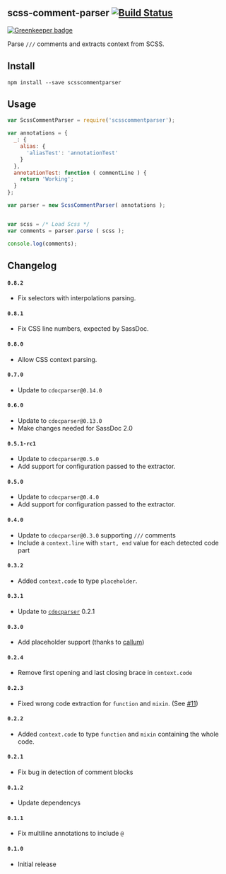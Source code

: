 scss-comment-parser [![Build Status](https://travis-ci.org/SassDoc/scss-comment-parser.svg?branch=master)](https://travis-ci.org/SassDoc/scss-comment-parser)
---

[![Greenkeeper badge](https://badges.greenkeeper.io/SassDoc/scss-comment-parser.svg)](https://greenkeeper.io/)

Parse `///` comments and extracts context from SCSS.


## Install

```shell
npm install --save scsscommentparser
```

## Usage

```js
var ScssCommentParser = require('scsscommentparser');

var annotations = {
  _: {
    alias: {
      'aliasTest': 'annotationTest'
    }
  },
  annotationTest: function ( commentLine ) {
    return 'Working';
  }
};

var parser = new ScssCommentParser( annotations );


var scss = /* Load Scss */
var comments = parser.parse ( scss );

console.log(comments);
```


## Changelog

#### `0.8.2`
  * Fix selectors with interpolations parsing.

#### `0.8.1`
  * Fix CSS line numbers, expected by SassDoc.

#### `0.8.0`
  * Allow CSS context parsing.

#### `0.7.0`
  * Update to `cdocparser@0.14.0`

#### `0.6.0`
  * Update to `cdocparser@0.13.0`
  * Make changes needed for SassDoc 2.0

#### `0.5.1-rc1`
  * Update to `cdocparser@0.5.0`
  * Add support for configuration passed to the extractor.  

#### `0.5.0`
  * Update to `cdocparser@0.4.0`
  * Add support for configuration passed to the extractor.  

#### `0.4.0`
  * Update to `cdocparser@0.3.0` supporting `///` comments
  * Include a `context.line` with `start, end` value for each detected code part

#### `0.3.2`
  * Added `context.code` to type `placeholder`.

#### `0.3.1`
  * Update to [`cdocparser`](https://github.com/FWeinb/CDocParser) 0.2.1

#### `0.3.0`
  * Add placeholder support (thanks to [callum](https://github.com/callum))

#### `0.2.4`
  * Remove first opening and last closing brace in `context.code`

#### `0.2.3`
  * Fixed wrong code extraction for `function` and `mixin`. (See [#11](https://github.com/SassDoc/scss-comment-parser/issues/11))

#### `0.2.2`
  * Added `context.code` to type `function` and `mixin` containing the whole code.

#### `0.2.1`
  * Fix bug in detection of comment blocks

#### `0.1.2`
  * Update dependencys

#### `0.1.1`
  * Fix multiline annotations to include `@`

#### `0.1.0`
  * Initial release
